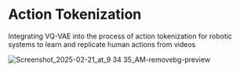 # Action Tokenization
Integrating VQ-VAE into the process of action tokenization for robotic systems to learn and replicate human actions from videos

![Screenshot_2025-02-21_at_9 34 35_AM-removebg-preview](https://github.com/user-attachments/assets/246d3d1b-1041-4404-bd79-79ea5d0b71b3)
